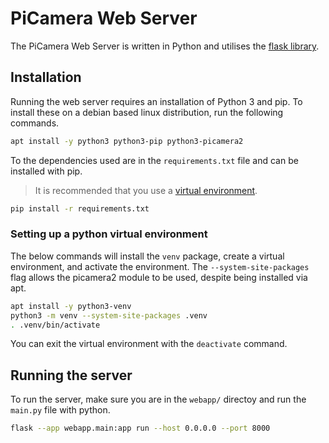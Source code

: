 # PiCamera Web Server

The PiCamera Web Server is written in Python and utilises the [flask library](https://flask.palletsprojects.com/en/).

## Installation

Running the web server requires an installation of Python 3 and pip.
To install these on a debian based linux distribution, run the following commands.

```bash
apt install -y python3 python3-pip python3-picamera2
```

To the dependencies used are in the `requirements.txt` file
and can be installed with pip.

> It is recommended that you use a [virtual environment](#setting-up-a-python-virtual-environment).

```bash
pip install -r requirements.txt
```

### Setting up a python virtual environment

The below commands will install the `venv` package, create a virtual environment,
and activate the environment. The `--system-site-packages` flag allows the
picamera2 module to be used, despite being installed via apt.

```bash
apt install -y python3-venv
python3 -m venv --system-site-packages .venv
. .venv/bin/activate
```

You can exit the virtual environment with the `deactivate` command.

## Running the server

To run the server, make sure you are in the `webapp/` directoy
and run the `main.py` file with python.

```bash
flask --app webapp.main:app run --host 0.0.0.0 --port 8000
```
